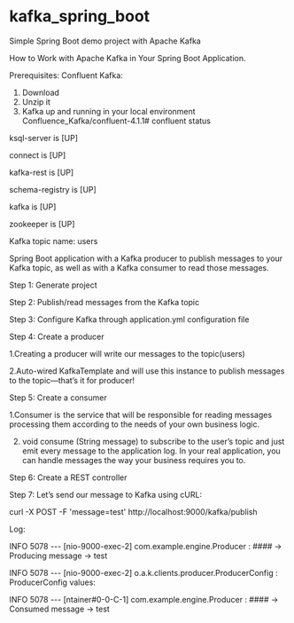 # kafka_spring_boot
Simple Spring Boot demo project with Apache Kafka

How to Work with Apache Kafka in Your Spring Boot Application.

Prerequisites:
Confluent Kafka:
1. Download
2. Unzip it
3. Kafka up and running in your local environment 
Confluence_Kafka/confluent-4.1.1# confluent status

ksql-server is [UP]

connect is [UP]

kafka-rest is [UP]

schema-registry is [UP]

kafka is [UP]

zookeeper is [UP]


Kafka topic name: users

Spring Boot application with a Kafka producer to publish messages to your Kafka topic, as well as with a Kafka consumer to read those messages.

Step 1: Generate project

Step 2: Publish/read messages from the Kafka topic

Step 3: Configure Kafka through application.yml configuration file

Step 4: Create a producer

  1.Creating a producer will write our messages to the topic(users)
  
  2.Auto-wired KafkaTemplate and will use this instance to publish messages to the topic—that’s it for producer!

Step 5: Create a consumer

  1.Consumer is  the service that will be responsible for reading messages processing them according to the needs of your own business logic.
  
  2. void consume (String message) to subscribe to the user’s topic and just emit every message to the application log. In your real application, you can handle messages the way your business requires you to.

Step 6: Create a REST controller

Step 7: Let’s send our message to Kafka using cURL:

  curl -X POST -F 'message=test' http://localhost:9000/kafka/publish
  
Log:  

 INFO 5078 --- [nio-9000-exec-2] com.example.engine.Producer              : #### -> Producing message -> test
 
 INFO 5078 --- [nio-9000-exec-2] o.a.k.clients.producer.ProducerConfig    : ProducerConfig values: 
 
 INFO 5078 --- [ntainer#0-0-C-1] com.example.engine.Producer              : #### -> Consumed message -> test
